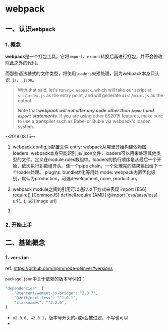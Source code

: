 # webpack

## 一、认识`webpack`

### 1. 概念

**webpack**是一个打包工具，它将`import`、`export`转换后再进行打包，并**不会**修改除此之外的代码。

而那些语法糖式的文件类型，将使用`loaders`来预处理，因为webpack本身只认识`.js`、`.json`。

> With that said, let's run `npx webpack`, which will take our script at `src/index.js` as the entry point, and will generate `dist/main.js` as the output.
> 
> Note that ***webpack will not alter any code other than `import` and `export` statements***. If you are using other ES2015 features, make sure to use a transpiler such as Babel or Bublé via webpack's loader system.

--2019.08.15--
1. webpack.config.js配置文件
entry: webpack从哪里开始构建依赖图
loaders: webpack本身只能识别.js/.json文件，loaders可以用来处理其他类型的文件。定义在module.rules数组中。loaders的执行顺序是从最后一个开始，依次执行到数组开头。像一个pipe chain，一个处理完的结果输出给下一个loader处理。
plugins: bundle优化等用处
mode: webpack内置优化级别，默认为production。可选development, none, production。


2. webpack module之间的引用可以通过以下方式来表现
import [ES6]
require() [CommonJS]
define&require [AMD]
@import [css/sass/less]
url(...), <img src=...> [image url]

3. 

### 2. 开始上手

## 二、基础概念

### 1. `version`

ref: https://github.com/npm/node-semver#versions

`package.json`中关于依赖的版本号例如：

```js
"dependencies": {
    "@tencent/wemeet-js-bridge": "2.0.7",
    "@zeit/next-less": "^1.0.1",
    "classnames": "^2.2.6",
}
```

- `v2.0.0`、`=2.0.1`，版本号开头的`=`或`v`会被过滤，不写也可以
- 
